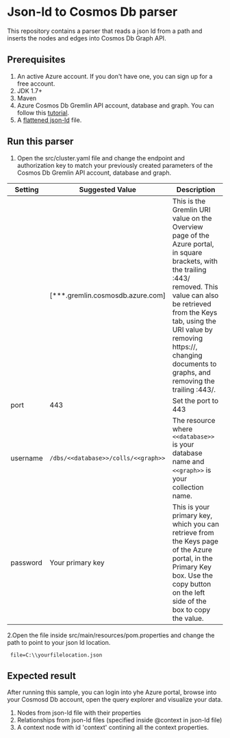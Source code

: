 # Json-ld to Cosmos Db parser
This repository contains a parser that reads a json ld from a path and inserts the nodes and edges into Cosmos Db Graph API.

## Prerequisites
1. An active Azure account. If you don't have one, you can sign up for a free account. 
2. JDK 1.7+
3. Maven
4. Azure Cosmos Db Gremlin API account, database and graph. You can follow this [tutorial](https://docs.microsoft.com/en-us/azure/cosmos-db/create-graph-dotnet).
5. A [flattened json-ld](https://www.w3.org/TR/json-ld11/#flattened-document-form) file.

## Run this parser
1. Open the src/cluster.yaml file and change the endpoint and authorization key to match your previously created parameters of the Cosmos Db Gremlin API account, database and graph.

| Setting | Suggested Value | Description |
| ------- | --------------- | ----------- |
| <hosts> | [***.gremlin.cosmosdb.azure.com] | This is the Gremlin URI value on the Overview page of the Azure portal, in square brackets, with the trailing :443/ removed.  This value can also be retrieved from the Keys tab, using the URI value by removing https://, changing documents to graphs, and removing the trailing :443/. |
| port | 443 | Set the port to 443 |
| username | `/dbs/<<database>>/colls/<<graph>>` | The resource where `<<database>>` is your database name and `<<graph>>` is your collection name. |
| password | Your primary key | This is your primary key, which you can retrieve from the Keys page of the Azure portal, in the Primary Key box. Use the copy button on the left side of the box to copy the value. |

2.Open the file inside  src/main/resources/pom.properties and change the path to point to your json ld location.
```
 file=C:\\yourfilelocation.json
```

## Expected result
After running this sample, you can login into yhe Azure portal, browse into your Cosmosd Db account, open the query explorer and visualize your data.
1. Nodes from json-ld file with their properties
2. Relationships from json-ld files (specified inside @context in json-ld file)
3. A context node with id 'context' contining all the context properties.
